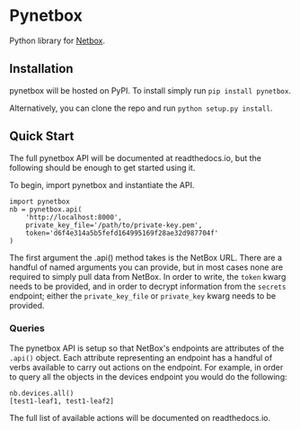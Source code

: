 # Pynetbox
Python library for [Netbox](https://github.com/digitalocean/netbox).

## Installation
pynetbox will be hosted on PyPI. To install simply run `pip install pynetbox`.

Alternatively, you can clone the repo and run `python setup.py install`.

## Quick Start
The full pynetbox API will be documented at readthedocs.io, but the following should be enough to get started using it.

To begin, import pynetbox and instantiate the API.

```
import pynetbox
nb = pynetbox.api(
    'http://localhost:8000',
    private_key_file='/path/to/private-key.pem',
    token='d6f4e314a5b5fefd164995169f28ae32d987704f'
)
```
The first argument the .api() method takes is the NetBox URL. There are a handful of named arguments you can provide, but in most cases none are required to simply pull data from NetBox. In order to write, the `token` kwarg needs to be provided, and in order to decrypt information from the `secrets` endpoint; either the `private_key_file` or `private_key` kwarg needs to be provided.

### Queries
The pynetbox API is setup so that NetBox's endpoints are attributes of the `.api()` object. Each attribute representing an endpoint has a handful of verbs available to carry out actions on the endpoint. For example, in order to query all the objects in the devices endpoint you would do the following:

```
nb.devices.all()
[test1-leaf1, test1-leaf2]
```

The full list of available actions will be documented on readthedocs.io.